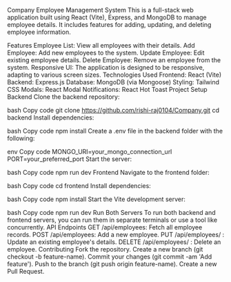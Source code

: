 Company Employee Management System
This is a full-stack web application built using React (Vite), Express, and MongoDB to manage employee details. It includes features for adding, updating, and deleting employee information.

Features
Employee List: View all employees with their details.
Add Employee: Add new employees to the system.
Update Employee: Edit existing employee details.
Delete Employee: Remove an employee from the system.
Responsive UI: The application is designed to be responsive, adapting to various screen sizes.
Technologies Used
Frontend: React (Vite)
Backend: Express.js
Database: MongoDB (via Mongoose)
Styling: Tailwind CSS
Modals: React Modal
Notifications: React Hot Toast
Project Setup
Backend
Clone the backend repository:

bash
Copy code
git clone https://github.com/rishi-raj0104/Company.git
cd backend
Install dependencies:

bash
Copy code
npm install
Create a .env file in the backend folder with the following:

env
Copy code
MONGO_URI=your_mongo_connection_url
PORT=your_preferred_port
Start the server:

bash
Copy code
npm run dev
Frontend
Navigate to the frontend folder:

bash
Copy code
cd frontend
Install dependencies:

bash
Copy code
npm install
Start the Vite development server:

bash
Copy code
npm run dev
Run Both Servers
To run both backend and frontend servers, you can run them in separate terminals or use a tool like concurrently.
API Endpoints
GET /api/employees: Fetch all employee records.
POST /api/employees: Add a new employee.
PUT /api/employees/
: Update an existing employee's details.
DELETE /api/employees/
: Delete an employee.
Contributing
Fork the repository.
Create a new branch (git checkout -b feature-name).
Commit your changes (git commit -am 'Add feature').
Push to the branch (git push origin feature-name).
Create a new Pull Request.
